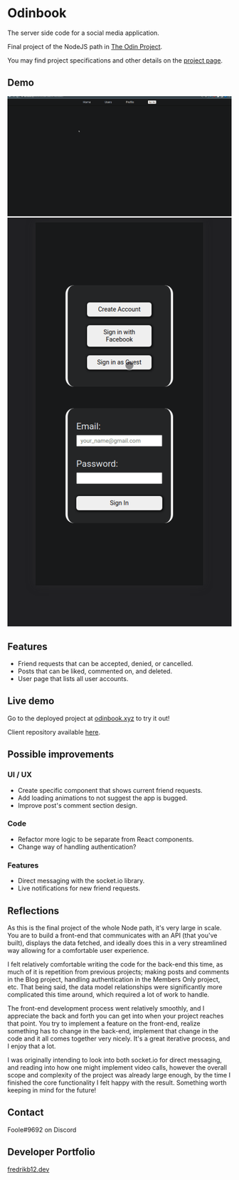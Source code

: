 # Odinbook

The server side code for a social media application.

Final project of the NodeJS path in [The Odin Project](https://www.theodinproject.com).

You may find project specifications and other details on the [project page](https://www.theodinproject.com/lessons/nodejs-odin-book).

## Demo

![Desktop demo gif](https://github.com/fredrikb12/odinbook-client/blob/media/odinbook-demo.gif?raw=true) ![Mobile demo gif](https://github.com/fredrikb12/odinbook-client/blob/media/odinbook-mobile-demo.gif?raw=true)

## Features

- Friend requests that can be accepted, denied, or cancelled.
- Posts that can be liked, commented on, and deleted.
- User page that lists all user accounts.

## Live demo

Go to the deployed project at [odinbook.xyz](https://odinbook.xyz) to try it out!

Client repository available [here](https://github.com/fredrikb12/odinbook-client).

## Possible improvements

### UI / UX

- Create specific component that shows current friend requests.
- Add loading animations to not suggest the app is bugged.
- Improve post's comment section design.

### Code

- Refactor more logic to be separate from React components.
- Change way of handling authentication?

### Features

- Direct messaging with the socket.io library.
- Live notifications for new friend requests.

## Reflections

As this is the final project of the whole Node path, it's very large in scale. You are to build a front-end that communicates with an API (that you've built), displays the data fetched, and ideally does this in a very streamlined way allowing for a comfortable user experience.

I felt relatively comfortable writing the code for the back-end this time, as much of it is repetition from previous projects; making posts and comments in the Blog project, handling authentication in the Members Only project, etc. That being said, the data model relationships were significantly more complicated this time around, which required a lot of work to handle.

The front-end development process went relatively smoothly, and I appreciate the back and forth you can get into when your project reaches that point. You try to implement a feature on the front-end, realize something has to change in the back-end, implement that change in the code and it all comes together very nicely. It's a great iterative process, and I enjoy that a lot.

I was originally intending to look into both socket.io for direct messaging, and reading into how one might implement video calls, however the overall scope and complexity of the project was already large enough, by the time I finished the core functionality I felt happy with the result. Something worth keeping in mind for the future!

## Contact

Foole#9692 on Discord

## Developer Portfolio

[fredrikb12.dev](https://fredrikb12.dev)
